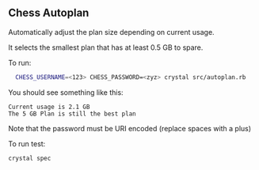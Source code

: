 ## Chess Autoplan

Automatically adjust the plan size depending on current usage.

It selects the smallest plan that has at least 0.5 GB to spare.

To run:
```sh
  CHESS_USERNAME=<123> CHESS_PASSWORD=<zyz> crystal src/autoplan.rb
```

You should see something like this:
```text
Current usage is 2.1 GB
The 5 GB Plan is still the best plan
```

Note that the password must be URI encoded (replace spaces with a plus)

To run test:
```sh
crystal spec
```

